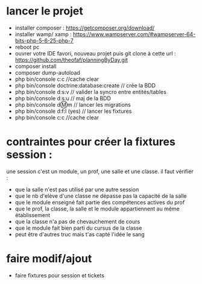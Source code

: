 # lancer le projet
- installer composer : https://getcomposer.org/download/
- installer wamp/ xamp : https://www.wampserver.com/#wampserver-64-bits-php-5-6-25-php-7
- reboot pc
- ouvrer votre IDE favori,  nouveau projet puis git clone à cette url : https://github.com/theofaf/planningByDay.git
- composer install
- composer dump-autoload
- php bin/console c:c //cache clear
- php bin/console doctrine:database:create // crée la BDD
- php bin/console d:s:v // valider la syncro entre entités/tables
- php bin/console d:s:u // maj de la BDD
- php bin/console d:m:m // lancer les migrations
- php bin/console d:f:l (yes) // lancer les fixtures
- php bin/console c:c //cache clear

# contraintes pour créer la fixtures session :
une session c'est un module, un prof, une salle et une classe.
il faut vérifier :
- que la salle n'est pas utilisé par une autre session 
- que le nb d'elève d'une classe ne dépasse pas la capacité de la salle
- que le module enseigné fait partie des compétences actives du prof
- que le prof, la classe, la salle et le module appartiennent au même établissement
- que la classe n'a pas de chevauchement de cours
- que le module fait bien parti du cursus de la classe
- peut être d'autres truc mais t'as capté l'idée le sang

# faire modif/ajout
- faire fixtures pour session et tickets
